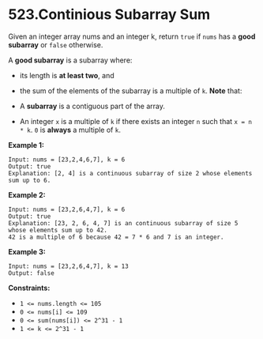 523.Continious Subarray Sum
===

Given an integer array nums and an integer k, return `true` if `nums` has a __good subarray__ or `false` otherwise.

A __good subarray__ is a subarray where:

+ its length is __at least two__, and
+ the sum of the elements of the subarray is a multiple of `k`.
__Note__ that:

+ A __subarray__ is a contiguous part of the array.
+ An integer `x` is a multiple of `k` if there exists an integer `n` such that `x = n * k`. `0` is __always__ a multiple of `k`.

__Example 1:__

```
Input: nums = [23,2,4,6,7], k = 6
Output: true
Explanation: [2, 4] is a continuous subarray of size 2 whose elements sum up to 6.
```

__Example 2:__

```
Input: nums = [23,2,6,4,7], k = 6
Output: true
Explanation: [23, 2, 6, 4, 7] is an continuous subarray of size 5 whose elements sum up to 42.
42 is a multiple of 6 because 42 = 7 * 6 and 7 is an integer.
```

__Example 3:__

```
Input: nums = [23,2,6,4,7], k = 13
Output: false
```

__Constraints:__

+ `1 <= nums.length <= 105`
+ `0 <= nums[i] <= 109`
+ `0 <= sum(nums[i]) <= 2^31 - 1`
+ `1 <= k <= 2^31 - 1`